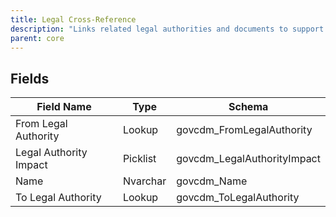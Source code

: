 ```yaml
---
title: Legal Cross-Reference
description: "Links related legal authorities and documents to support cross-referencing and impact analysis in government legal processes."
parent: core
---
```


## Fields

| Field Name            | Type     | Schema                    |
|-----------------------|----------|---------------------------|
| From Legal Authority  | Lookup   | govcdm_FromLegalAuthority |
| Legal Authority Impact| Picklist | govcdm_LegalAuthorityImpact |
| Name                  | Nvarchar | govcdm_Name               |
| To Legal Authority    | Lookup   | govcdm_ToLegalAuthority   |
